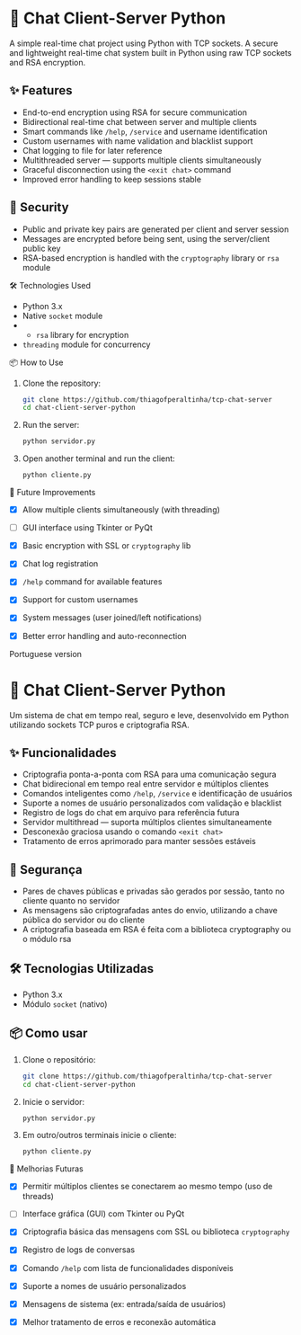 # 💬 Chat Client-Server Python

A simple real-time chat project using Python with TCP sockets.
A secure and lightweight real-time chat system built in Python using raw TCP sockets and RSA encryption.

## ✨ Features

- End-to-end encryption using RSA for secure communication  
- Bidirectional real-time chat between server and multiple clients  
- Smart commands like `/help`, `/service` and username identification  
- Custom usernames with name validation and blacklist support  
- Chat logging to file for later reference  
- Multithreaded server — supports multiple clients simultaneously  
- Graceful disconnection using the `<exit chat>` command  
- Improved error handling to keep sessions stable

## 🔐 Security

- Public and private key pairs are generated per client and server session  
- Messages are encrypted before being sent, using the server/client public key  
- RSA-based encryption is handled with the `cryptography` library or `rsa` module

🛠 Technologies Used

- Python 3.x
- Native `socket` module
- - `rsa` library for encryption  
- `threading` module for concurrency

📦 How to Use

1. Clone the repository:
   ```bash
   git clone https://github.com/thiagofperaltinha/tcp-chat-server
   cd chat-client-server-python
   ```

2. Run the server:
   ```bash
   python servidor.py
   ```

3. Open another terminal and run the client:
   ```bash
   python cliente.py
   ```

🔧 Future Improvements

- [x] Allow multiple clients simultaneously (with threading)
- [ ] GUI interface using Tkinter or PyQt
- [x] Basic encryption with SSL or `cryptography` lib
- [x] Chat log registration
- [x] `/help` command for available features
- [x] Support for custom usernames
- [x] System messages (user joined/left notifications)
- [x] Better error handling and auto-reconnection


Portuguese version

# 💬 Chat Client-Server Python

Um sistema de chat em tempo real, seguro e leve, desenvolvido em Python utilizando sockets TCP puros e criptografia RSA.

## ✨ Funcionalidades

- Criptografia ponta-a-ponta com RSA para uma comunicação segura  
- Chat bidirecional em tempo real entre servidor e múltiplos clientes  
- Comandos inteligentes como `/help`, `/service` e identificação de usuários  
- Suporte a nomes de usuário personalizados com validação e blacklist  
- Registro de logs do chat em arquivo para referência futura  
- Servidor multithread — suporta múltiplos clientes simultaneamente  
- Desconexão graciosa usando o comando `<exit chat>`  
- Tratamento de erros aprimorado para manter sessões estáveis

## 🔐 Segurança

- Pares de chaves públicas e privadas são gerados por sessão, tanto no cliente quanto no servidor
- As mensagens são criptografadas antes do envio, utilizando a chave pública do servidor ou do cliente
- A criptografia baseada em RSA é feita com a biblioteca cryptography ou o módulo rsa

## 🛠 Tecnologias Utilizadas

- Python 3.x
- Módulo `socket` (nativo)

## 📦 Como usar

1. Clone o repositório:
   ```bash
   git clone https://github.com/thiagofperaltinha/tcp-chat-server
   cd chat-client-server-python

2. Inicie o servidor:
   ```bash
   python servidor.py
   ```

3. Em outro/outros terminais inicie o cliente:
   ```bash
   python cliente.py
   ```

🔧 Melhorias Futuras

- [x] Permitir múltiplos clientes se conectarem ao mesmo tempo (uso de threads)
- [ ] Interface gráfica (GUI) com Tkinter ou PyQt
- [x] Criptografia básica das mensagens com SSL ou biblioteca `cryptography`
- [x] Registro de logs de conversas
- [x] Comando `/help` com lista de funcionalidades disponíveis
- [x] Suporte a nomes de usuário personalizados
- [x] Mensagens de sistema (ex: entrada/saída de usuários)
- [x] Melhor tratamento de erros e reconexão automática



